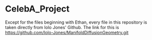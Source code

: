 # CelebA_Project
Except for the files beginning with Ethan, every file in this repository is taken directly from Iolo Jones' Github. The link for this is https://github.com/Iolo-Jones/ManifoldDiffusionGeometry.git
